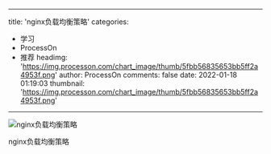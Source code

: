 
---
title: 'nginx负载均衡策略'
categories: 
 - 学习
 - ProcessOn
 - 推荐
headimg: 'https://img.processon.com/chart_image/thumb/5fbb56835653bb5ff2a4953f.png'
author: ProcessOn
comments: false
date: 2022-01-18 01:19:03
thumbnail: 'https://img.processon.com/chart_image/thumb/5fbb56835653bb5ff2a4953f.png'
---

<div>   
<img class="thumb" alt="nginx负载均衡策略" src="https://img.processon.com/chart_image/thumb/5fbb56835653bb5ff2a4953f.png" referrerpolicy="no-referrer">
<p>nginx负载均衡策略</p>  
</div>
            